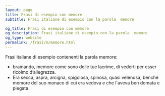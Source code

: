 ```yaml
---
layout: page
title: Frasi di esempio con memore 
subtitle: Frasi italiane di esempio con la parola  memore

og_title: Frasi di esempio con memore 
og_description: Frasi italiane di esempio con la parola  memore
og_type: website
permalink: /frasi/m/memore.html
---
```


Frasi italiane di esempio contenenti la parola memore:


- bramando, memore come sono delle tue lacrime, di vederti per esser ricolmo d’allegrezza.
- Era secca, aspra, arcigna, spigolosa, spinosa, quasi velenosa, benché memore del suo monaco di cui era vedova e che l'aveva ben domata e piegata.
